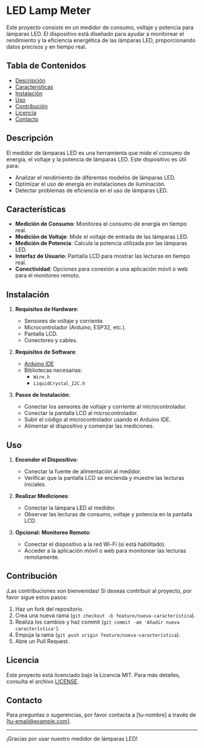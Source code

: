 # LED Lamp Meter

Este proyecto consiste en un medidor de consumo, voltaje y potencia para lámparas LED. El dispositivo está diseñado para ayudar a monitorear el rendimiento y la eficiencia energética de las lámparas LED, proporcionando datos precisos y en tiempo real.

## Tabla de Contenidos

- [Descripción](#descripción)
- [Características](#características)
- [Instalación](#instalación)
- [Uso](#uso)
- [Contribución](#contribución)
- [Licencia](#licencia)
- [Contacto](#contacto)

## Descripción

El medidor de lámparas LED es una herramienta que mide el consumo de energía, el voltaje y la potencia de lámparas LED. Este dispositivo es útil para:

- Analizar el rendimiento de diferentes modelos de lámparas LED.
- Optimizar el uso de energía en instalaciones de iluminación.
- Detectar problemas de eficiencia en el uso de lámparas LED.

## Características

- **Medición de Consumo**: Monitorea el consumo de energía en tiempo real.
- **Medición de Voltaje**: Mide el voltaje de entrada de las lámparas LED.
- **Medición de Potencia**: Calcula la potencia utilizada por las lámparas LED.
- **Interfaz de Usuario**: Pantalla LCD para mostrar las lecturas en tiempo real.
- **Conectividad**: Opciones para conexión a una aplicación móvil o web para el monitoreo remoto.

## Instalación

1. **Requisitos de Hardware**:
   - Sensores de voltaje y corriente.
   - Microcontrolador (Arduino, ESP32, etc.).
   - Pantalla LCD.
   - Conectores y cables.

2. **Requisitos de Software**:
   - [Arduino IDE](https://www.arduino.cc/en/software)
   - Bibliotecas necesarias:
     - `Wire.h`
     - `LiquidCrystal_I2C.h`

3. **Pasos de Instalación**:
   - Conectar los sensores de voltaje y corriente al microcontrolador.
   - Conectar la pantalla LCD al microcontrolador.
   - Subir el código al microcontrolador usando el Arduino IDE.
   - Alimentar el dispositivo y comenzar las mediciones.

## Uso

1. **Encender el Dispositivo**:
   - Conectar la fuente de alimentación al medidor.
   - Verificar que la pantalla LCD se encienda y muestre las lecturas iniciales.

2. **Realizar Mediciones**:
   - Conectar la lámpara LED al medidor.
   - Observar las lecturas de consumo, voltaje y potencia en la pantalla LCD.

3. **Opcional: Monitoreo Remoto**:
   - Conectar el dispositivo a la red Wi-Fi (si está habilitado).
   - Acceder a la aplicación móvil o web para monitorear las lecturas remotamente.

## Contribución

¡Las contribuciones son bienvenidas! Si deseas contribuir al proyecto, por favor sigue estos pasos:

1. Haz un fork del repositorio.
2. Crea una nueva rama (`git checkout -b feature/nueva-característica`).
3. Realiza los cambios y haz commit (`git commit -am 'Añadir nueva característica'`).
4. Empuja la rama (`git push origin feature/nueva-característica`).
5. Abre un Pull Request.

## Licencia

Este proyecto está licenciado bajo la Licencia MIT. Para más detalles, consulta el archivo [LICENSE](LICENSE).

## Contacto

Para preguntas o sugerencias, por favor contacta a [tu-nombre] a través de [tu-email@example.com].

---

¡Gracias por usar nuestro medidor de lámparas LED!
